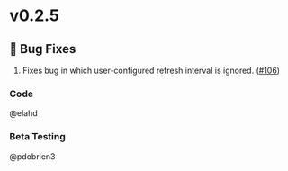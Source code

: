 # v0.2.5

## 🐛 Bug Fixes

1. Fixes bug in which user-configured refresh interval is ignored. ([#106](https://github.com/uvjustin/alarmdotcom/issues/106#issuecomment-1094292852))

### Code

@elahd

### Beta Testing

@pdobrien3
